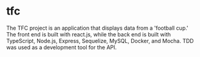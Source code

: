 # tfc
The TFC project is an application that displays data from a 'football cup.' The front end is built with react.js, while the back end is built with TypeScript, Node.js, Express, Sequelize, MySQL, Docker, and Mocha. TDD was used as a development tool for the API.
